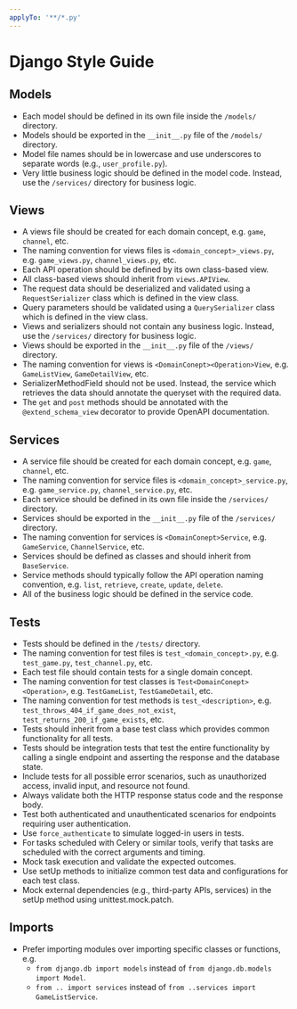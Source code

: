 ```yaml
---
applyTo: '**/*.py'
---
```


# Django Style Guide

## Models

- Each model should be defined in its own file inside the `/models/` directory.
- Models should be exported in the `__init__.py` file of the `/models/` directory.
- Model file names should be in lowercase and use underscores to separate words (e.g., `user_profile.py`).
- Very little business logic should be defined in the model code. Instead, use the `/services/` directory for business logic.

## Views

- A views file should be created for each domain concept, e.g. `game`, `channel`, etc.
- The naming convention for views files is `<domain_concept>_views.py`, e.g. `game_views.py`, `channel_views.py`, etc.
- Each API operation should be defined by its own class-based view.
- All class-based views should inherit from `views.APIView`.
- The request data should be deserialized and validated using a `RequestSerializer` class which is defined in the view class.
- Query parameters should be validated using a `QuerySerializer` class which is defined in the view class.
- Views and serializers should not contain any business logic. Instead, use the `/services/` directory for business logic.
- Views should be exported in the `__init__.py` file of the `/views/` directory.
- The naming convention for views is `<DomainConept><Operation>View`, e.g. `GameListView`, `GameDetailView`, etc.
- SerializerMethodField should not be used. Instead, the service which retrieves the data should annotate the queryset with the required data.
- The `get` and `post` methods should be annotated with the `@extend_schema_view` decorator to provide OpenAPI documentation.

## Services

- A service file should be created for each domain concept, e.g. `game`, `channel`, etc.
- The naming convention for service files is `<domain_concept>_service.py`, e.g. `game_service.py`, `channel_service.py`, etc.
- Each service should be defined in its own file inside the `/services/` directory.
- Services should be exported in the `__init__.py` file of the `/services/` directory.
- The naming convention for services is `<DomainConept>Service`, e.g. `GameService`, `ChannelService`, etc.
- Services should be defined as classes and should inherit from `BaseService`.
- Service methods should typically follow the API operation naming convention, e.g. `list`, `retrieve`, `create`, `update`, `delete`.
- All of the business logic should be defined in the service code.

## Tests

- Tests should be defined in the `/tests/` directory.
- The naming convention for test files is `test_<domain_concept>.py`, e.g. `test_game.py`, `test_channel.py`, etc.
- Each test file should contain tests for a single domain concept.
- The naming convention for test classes is `Test<DomainConept><Operation>`, e.g. `TestGameList`, `TestGameDetail`, etc.
- The naming convention for test methods is `test_<description>`, e.g. `test_throws_404_if_game_does_not_exist`, `test_returns_200_if_game_exists`, etc.
- Tests should inherit from a base test class which provides common functionality for all tests.
- Tests should be integration tests that test the entire functionality by calling a single endpoint and asserting the response and the database state.
- Include tests for all possible error scenarios, such as unauthorized access, invalid input, and resource not found.
- Always validate both the HTTP response status code and the response body.
- Test both authenticated and unauthenticated scenarios for endpoints requiring user authentication.
- Use `force_authenticate` to simulate logged-in users in tests.
- For tasks scheduled with Celery or similar tools, verify that tasks are scheduled with the correct arguments and timing.
- Mock task execution and validate the expected outcomes.
- Use setUp methods to initialize common test data and configurations for each test class.
- Mock external dependencies (e.g., third-party APIs, services) in the setUp method using unittest.mock.patch.

## Imports

- Prefer importing modules over importing specific classes or functions, e.g.
  - `from django.db import models` instead of `from django.db.models import Model`.
  - `from .. import services` instead of `from ..services import GameListService`.